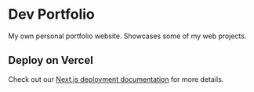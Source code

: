 # Dev Portfolio

My own personal portfolio website. Showcases some of my web projects.

## Deploy on Vercel

Check out our [Next.js deployment documentation](https://nextjs.org/docs/deployment) for more details.
